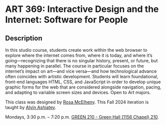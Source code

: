 # ART 369: Interactive Design and the Internet: Software for People

## Description
In this studio course, students create work within the web browser to explore where the internet comes from, where it is today, and where it’s going—recognizing that there is no singular history, present, or future, but many happening in parallel. The course in particular focuses on the internet’s impact on art—and vice versa—and how technological advance often coincides with artistic development. Students will learn foundational, front-end languages HTML, CSS, and JavaScript in order to develop unique graphic forms for the web that are considered alongside navigation, pacing, and adapting to variable screen sizes and devices. Open to Art majors.

This class was designed by [Rosa McElheny](https://rosamcelheny.com/). This Fall 2024 iteration is taught by [Alvin Ashiatey](https://alvinashiatey.com/).

Mondays, 3:30 p.m. – 7:20 p.m.
[GREEN 210 - Green Hall (1156 Chapel) 210](https://map.yale.edu/?id=1910#!m/560064).
